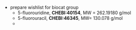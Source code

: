 - prepare wishlist for biocat group
	- 5-fluorouridine, **CHEBI:40154**, MW = 262.19180 g/mol
	- 5-fluorouracil, **CHEBI:46345**, MW= 130.078 g/mol
	-